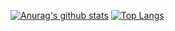 [![Anurag's github stats](https://github-readme-stats.vercel.app/api?username=jaceyi&show_icons=true&include_all_commits=true)](https://jaceyi.com)
[![Top Langs](https://github-readme-stats.vercel.app/api/top-langs/?username=jaceyi&layout=compact&hide=css)](https://jaceyi.com)
